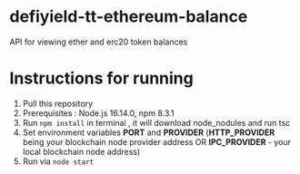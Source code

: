 # defiyield-tt-ethereum-balance
API for viewing ether and erc20 token balances

# Instructions for running
1. Pull this repository
2. Prerequisites : Node.js 16.14.0, npm 8.3.1
3. Run `npm install` in terminal , it will download node_nodules and run tsc
4. Set environment variables **PORT** and **PROVIDER** (**HTTP_PROVIDER** being your blockchain node provider address OR
**IPC_PROVIDER** - your local blockchain node address)
7. Run via `node start`
